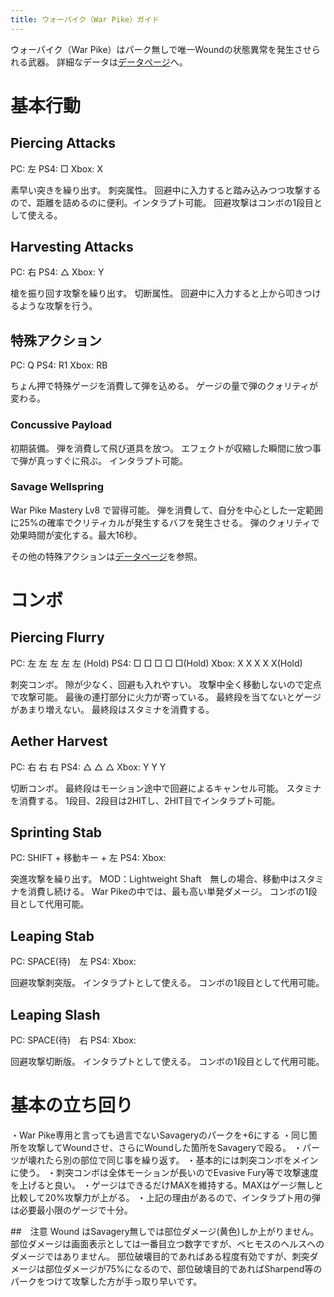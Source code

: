 ```yaml
---
title: ウォーパイク（War Pike）ガイド
---
```

ウォーパイク（War Pike）はパーク無しで唯一Woundの状態異常を発生させられる武器。
詳細なデータは[データページ](/data/warpike)へ。

# 基本行動

## Piercing Attacks

PC: 左
PS4: □
Xbox: X

素早い突きを繰り出す。
刺突属性。
回避中に入力すると踏み込みつつ攻撃するので、距離を詰めるのに便利。インタラプト可能。
回避攻撃はコンボの1段目として使える。

## Harvesting Attacks

PC: 右
PS4: △
Xbox: Y

槍を振り回す攻撃を繰り出す。
切断属性。
回避中に入力すると上から叩きつけるような攻撃を行う。

## 特殊アクション

PC: Q
PS4: R1
Xbox: RB

ちょん押で特殊ゲージを消費して弾を込める。
ゲージの量で弾のクォリティが変わる。

### Concussive Payload

初期装備。
弾を消費して飛び道具を放つ。
エフェクトが収縮した瞬間に放つ事で弾が真っすぐに飛ぶ。
インタラプト可能。

### Savage Wellspring

War Pike Mastery Lv8 で習得可能。
弾を消費して、自分を中心とした一定範囲に25%の確率でクリティカルが発生するバフを発生させる。
弾のクォリティで効果時間が変化する。最大16秒。

その他の特殊アクションは[データページ](/data/sword)を参照。

# コンボ

## Piercing Flurry

PC: 左 左 左 左 左
(Hold)
PS4: □ □ □ □ □(Hold)
Xbox: X X X X X(Hold)

刺突コンボ。
隙が少なく、回避も入れやすい。
攻撃中全く移動しないので定点で攻撃可能。
最後の連打部分に火力が寄っている。
最終段を当てないとゲージがあまり増えない。
最終段はスタミナを消費する。

## Aether Harvest

PC: 右 右 右
PS4: △ △ △
Xbox: Y Y Y

切断コンボ。
最終段はモーション途中で回避によるキャンセル可能。
スタミナを消費する。
1段目、2段目は2HITし、2HIT目でインタラプト可能。

## Sprinting Stab

PC: SHIFT + 移動キー + 左
PS4: 
Xbox: 

突進攻撃を繰り出す。
MOD：Lightweight Shaft　無しの場合、移動中はスタミナを消費し続ける。
War Pikeの中では、最も高い単発ダメージ。
コンボの1段目として代用可能。

## Leaping Stab

PC: SPACE(待)　左
PS4: 
Xbox: 

回避攻撃刺突版。
インタラプトとして使える。
コンボの1段目として代用可能。

## Leaping Slash

PC: SPACE(待)　右
PS4: 
Xbox: 

回避攻撃切断版。
インタラプトとして使える。
コンボの1段目として代用可能。

# 基本の立ち回り

・War Pike専用と言っても過言でないSavageryのパークを+6にする
・同じ箇所を攻撃してWoundさせ、さらにWoundした箇所をSavageryで殴る。
・パーツが壊れたら別の部位で同じ事を繰り返す。
・基本的には刺突コンボをメインに使う。
・刺突コンボは全体モーションが長いのでEvasive Fury等で攻撃速度を上げると良い。
・ゲージはできるだけMAXを維持する。MAXはゲージ無しと比較して20%攻撃力が上がる。
・上記の理由があるので、インタラプト用の弾は必要最小限のゲージで十分。

##　注意
Wound はSavagery無しでは部位ダメージ(黄色)しか上がりません。
部位ダメージは画面表示としては一番目立つ数字ですが、ベヒモスのヘルスへのダメージではありません。
部位破壊目的であればある程度有効ですが、刺突ダメージは部位ダメージが75%になるので、部位破壊目的であればSharpend等のパークをつけて攻撃した方が手っ取り早いです。












